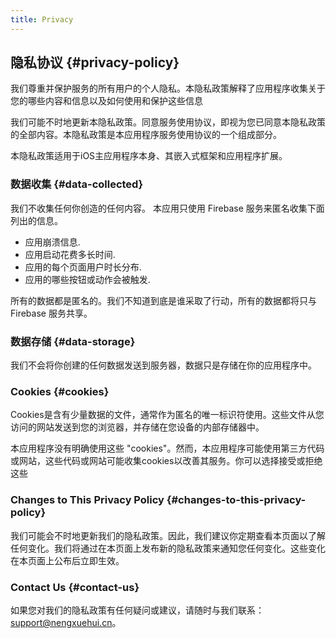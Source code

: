 ```yaml
---
title: Privacy
---
```


## 隐私协议 {#privacy-policy}

我们尊重并保护服务的所有用户的个人隐私。本隐私政策解释了应用程序收集关于您的哪些内容和信息以及如何使用和保护这些信息 

我们可能不时地更新本隐私政策。同意服务使用协议，即视为您已同意本隐私政策的全部内容。本隐私政策是本应用程序服务使用协议的一个组成部分。

本隐私政策适用于iOS主应用程序本身、其嵌入式框架和应用程序扩展。

### 数据收集 {#data-collected}
我们不收集任何你创造的任何内容。
本应用只使用 Firebase 服务来匿名收集下面列出的信息。

- 应用崩溃信息.
- 应用启动花费多长时间.
- 应用的每个页面用户时长分布.
- 应用的哪些按钮或动作会被触发.

所有的数据都是匿名的。我们不知道到底是谁采取了行动，所有的数据都将只与Firebase 服务共享。

### 数据存储 {#data-storage}
我们不会将你创建的任何数据发送到服务器，数据只是存储在你的应用程序中。

### Cookies {#cookies}
Cookies是含有少量数据的文件，通常作为匿名的唯一标识符使用。这些文件从您访问的网站发送到您的浏览器，并存储在您设备的内部存储器中。

本应用程序没有明确使用这些 "cookies"。然而，本应用程序可能使用第三方代码或网站，这些代码或网站可能收集cookies以改善其服务。你可以选择接受或拒绝这些 


### Changes to This Privacy Policy {#changes-to-this-privacy-policy}
我们可能会不时地更新我们的隐私政策。因此，我们建议你定期查看本页面以了解任何变化。我们将通过在本页面上发布新的隐私政策来通知您任何变化。这些变化在本页面上公布后立即生效。


### Contact Us {#contact-us}
如果您对我们的隐私政策有任何疑问或建议，请随时与我们联系：support@nengxuehui.cn。